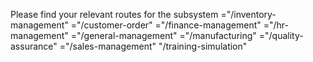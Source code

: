 Please find your relevant routes for the subsystem
       ="/inventory-management" 
       ="/customer-order" 
       ="/finance-management" 
       ="/hr-management" 
       ="/general-management" 
       ="/manufacturing" 
       ="/quality-assurance" 
       ="/sales-management" 
        "/training-simulation"